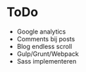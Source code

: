 # ToDo
* Google analytics
* Comments bij posts
* Blog endless scroll
* Gulp/Grunt/Webpack
* Sass implementeren
